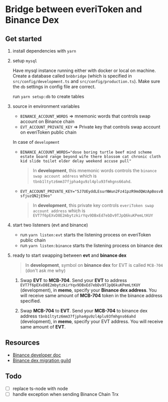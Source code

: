 # Bridge between everiToken and Binance Dex

## Get started

1. install dependencies with `yarn`

2. setup `mysql`

   Have mysql instance running either with docker or local on machine. Create a database called `bnbbridge` (which is specified in `src/config/development.ts` and `src/config/production.ts`). Make sure the `db` settings in config file are correct.

   run `yarn setup:db` to create tables

3. source in environment variables

   - `BINANCE_ACCOUNT_WORDS` => mnemonic words that controls swap account on Binance chain
   - `EVT_ACCOUNT_PRIVATE_KEY` => Private key that controls swap account on everiToken public chain

   In case of `development`

   - `BINANCE_ACCOUNT_WORDS="dose boring turtle beef mind scheme estate board range beyond wife there blossom cat chronic cloth kid slide toilet elder delay weekend accuse pull"`

     > In **development**, this mnemonic words controls the `binance swap account address` which is `tbnb1ltytz6mm37fjpha4gu9zl4plu93fmhgns66ahd`.

   - `EVT_ACCOUNT_PRIVATE_KEY="5J7UEyddLEsurNWun2Fz41pzR9mdQWzApBosvBsfjuzQN2jE9eo"`
     > In **development**, this private key controls `everiToken swap account address` which is `EVT7f6pEXvD8E2mbytzkirYqv9DBxEd7ebDv9TJpQ6kuKPemLtKUY`

4. start two listeners (evt and binance)

   - run `yarn listen:evt` starts the listening process on everiToken public chain
   - run `yarn listen:binance` starts the listening process on binance dex

5. ready to start swapping between **evt** and **binance dex**

   > In **development**, symbol on **binance dex** for EVT is called `MCB-704` (don't ask me why)

   1. Swap **EVT** to **MCB-704**. Send your **EVT** to address `EVT7f6pEXvD8E2mbytzkirYqv9DBxEd7ebDv9TJpQ6kuKPemLtKUY` (development), in **memo**, specify your **Binance dex address**. You will receive same amount of **MCB-704** token in the binance address specified.

   2. Swap **MCB-704** to **EVT**. Send your **MCB-704** to binance dex address `tbnb1ltytz6mm37fjpha4gu9zl4plu93fmhgns66ahd` (development), in **memo**, specify your EVT address. You will receive same amount of **EVT**.

## Resources

- [Binance developer doc](https://docs.binance.org/index.html)
- [Binance dex migration guild](https://community.binance.org/topic/196/listing-migration-process-on-binance-chain)

## Todo

- [ ] replace ts-node with node
- [ ] handle exception when sending Binance Chain Trx
